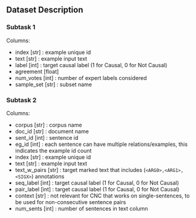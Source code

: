 ## Dataset Description

### Subtask 1 

Columns:
* index [str] : example unique id
* text [str] : example input text
* label [int] : target causal label (1 for Causal, 0 for Not Causal)
* agreement [float]
* num_votes [int] : number of expert labels considered 
* sample_set [str] : subset name


### Subtask 2
Columns:
* corpus [str] : corpus name
* doc_id [str] : document name
* sent_id [int] : sentence id
* eg_id [int] : each sentence can have multiple relations/examples, this indicates the example id count
* index [str] : example unique id 
* text [str] : example input text 
* text_w_pairs [str] : target marked text that includes (`<ARG0>,<ARG1>,<SIGX>`) annotations
* seq_label [int] : target causal label (1 for Causal, 0 for Not Causal)
* pair_label [int] : target causal label (1 for Causal, 0 for Not Causal)
* context [str] : not relevant for CNC that works on single-sentences, to be used for non-consecutive sentence pairs
* num_sents [int] : number of sentences in text column